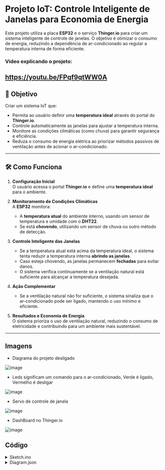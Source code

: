 
# Projeto IoT: Controle Inteligente de Janelas para Economia de Energia

Este projeto utiliza a placa **ESP32** e o serviço **Thinger.io** para criar um sistema inteligente de controle de janelas. O objetivo é otimizar o consumo de energia, reduzindo a dependência de ar-condicionado ao regular a temperatura interna de forma eficiente.


### Video explicando o projeto:
https://youtu.be/FPqf9qtWW0A
---

## 🎯 **Objetivo**
Criar um sistema IoT que:
- Permita ao usuário definir uma **temperatura ideal** através do portal do **Thinger.io**.
- Controle automaticamente as janelas para ajustar a temperatura interna.
- Monitore as condições climáticas (como chuva) para garantir segurança e eficiência.
- Reduza o consumo de energia elétrica ao priorizar métodos passivos de ventilação antes de acionar o ar-condicionado.

---

## 🛠️ **Como Funciona**

1. **Configuração Inicial**  
   O usuário acessa o portal **Thinger.io** e define uma **temperatura ideal** para o ambiente.

2. **Monitoramento de Condições Climáticas**  
   A **ESP32** monitora:  
   - A **temperatura atual** do ambiente interno, usando um sensor de temperatura e umidade com o **DHT22**.  
   - Se está **chovendo**, utilizando um sensor de chuva ou outro método de detecção.

3. **Controle Inteligente das Janelas**  
   - Se a temperatura atual está acima da temperatura ideal, o sistema tenta reduzir a temperatura interna **abrindo as janelas**.  
   - Caso esteja chovendo, as janelas permanecem **fechadas** para evitar danos.  
   - O sistema verifica continuamente se a ventilação natural está suficiente para alcançar a temperatura desejada.

4. **Ação Complementar**  
   - Se a ventilação natural não for suficiente, o sistema sinaliza que o ar-condicionado pode ser ligado, mantendo o uso mínimo e eficiente.

5. **Resultados e Economia de Energia**  
   O sistema prioriza o uso de ventilação natural, reduzindo o consumo de eletricidade e contribuindo para um ambiente mais sustentável.

---


## Imagens

- Diagrama do projeto desligado
  
![image](https://github.com/user-attachments/assets/ebc90814-e3fe-4d4c-9a15-31acd30eaf02)

- Leds significam um comando para o ar-condicionado, Verde é ligado, Vermelho é desligar

![image](https://github.com/user-attachments/assets/3dbab6d0-34de-47b1-98ff-cf54829ad552)

- Servo de controle de janela

 ![image](https://github.com/user-attachments/assets/83037e49-255b-4a38-8719-1e97f82f0868)

- DashBoard no Thinger.io
  
![image](https://github.com/user-attachments/assets/09b35f5a-fe17-47af-93df-fa1a1f0b1c50)


## Código
<details><summary>Sketch.ino</summary>
   
      #include <ESP32Servo.h>
      #include <ThingerESP32.h>
      #include "DHTesp.h"
      #define USERNAME "Dubas"
      #define DEVICE_ID "GlobalSolutionHall9000"
      #define DEVICE_CREDENTIAL "Hall9000"
      
      #define SSID "Wokwi-GUEST"
      #define SSID_PASSWORD ""
      
      bool energiaOn = false;
      int sliderValue = 0;
      const int servoPin = 18;
      
      const int DHT_PIN = 15;
      
      float temp = 0;
      int hum = 0;
      
      const int Led_verde = 14;
      const int Led_vermelho = 27;
      
      Servo servo;
      
      DHTesp dhtSensor;
      ThingerESP32 thing(USERNAME, DEVICE_ID, DEVICE_CREDENTIAL);
      
      
      unsigned long energiaStartTime = 0;
      bool initialDelayActive = false;
      
      void setup() {
        pinMode(Led_verde, OUTPUT);
        pinMode(Led_vermelho, OUTPUT);
        thing.add_wifi(SSID, SSID_PASSWORD);
        Serial.begin(115200);
   
     thing["temp"] >> outputValue(temp);
     thing["hum"] >> outputValue(hum);
   
     dhtSensor.setup(DHT_PIN, DHTesp::DHT22);
   
     thing["Energia"] << [](pson& in) {
       if (in.is_empty()) {
         in = energiaOn; 
       } else {
         energiaOn = in;
         if (energiaOn) {
           energiaStartTime = millis();
           initialDelayActive = true;
           servo.write(180);
           Serial.println("Energia ON: Servo aberto por 30 segundos.");
           digitalWrite(Led_verde, LOW);
           digitalWrite(Led_vermelho, HIGH);
         }
       }
     };
   
     thing["Slider"] << inputValue(sliderValue, {
       Serial.print("Valor do slider recebido: ");
       Serial.println(sliderValue);
     });
   
     servo.attach(servoPin, 500, 2400);
     servo.write(0);
     Serial.println("Servo inicializado em posição fechada.");
      }
   
      void loop() {
   
     TempAndHumidity data = dhtSensor.getTempAndHumidity();
     hum = data.humidity;
     temp = data.temperature;
   
     Serial.print("Umidade: ");
     Serial.println(hum);
     Serial.print("Temperatura: ");
     Serial.println(temp);

    if (energiaOn) {
    if (initialDelayActive) {
      if (millis() - energiaStartTime >= 30000) {
        initialDelayActive = false;
        Serial.println("30 segundos passaram. Verificando condições...");
      } else {
        return;
      }
    }

    if (temp >= sliderValue - 2 && temp <= sliderValue + 2 && hum < 50) {
      servo.write(180);
      Serial.println("Condições atendidas: Servo permanece aberto (180°).");
      digitalWrite(Led_verde, LOW);
      digitalWrite(Led_vermelho, HIGH);
    } else {
      servo.write(0);
      Serial.println("Condições não atendidas: Servo movido para posição fechada (0°).");
      digitalWrite(Led_vermelho, LOW);
      digitalWrite(Led_verde, HIGH);
    }
     } else {
       servo.write(0);
       Serial.println("Energia OFF: Servo movido para posição fechada (0°).");
       digitalWrite(Led_vermelho, LOW);
       digitalWrite(Led_verde, HIGH);
     }
   
     thing.handle();
     delay(5000);
   
    }

</details>

<details><summary>Diagram.json</summary>
   
      {
        "version": 1,
        "author": "joão Dubas",
        "editor": "wokwi",
        "parts": [
          { "type": "wokwi-breadboard-mini", "id": "bb1", "top": 142.6, "left": 122.4, "attrs": {} },
          {
            "type": "board-esp32-devkit-c-v4",
            "id": "esp",
            "top": -96,
            "left": -177.56,
            "rotate": 90,
            "attrs": {}
          },
          { "type": "wokwi-servo", "id": "servo1", "top": -69.2, "left": 163.2, "attrs": {} },
          {
            "type": "wokwi-dht22",
            "id": "dht1",
            "top": 38.7,
            "left": 177,
            "attrs": { "temperature": "26.2", "humidity": "42.5" }
          },
          {
            "type": "wokwi-resistor",
            "id": "r1",
            "top": 206.4,
            "left": 172.25,
            "rotate": 90,
            "attrs": { "value": "1000" }
          },
          {
            "type": "wokwi-led",
            "id": "led1",
            "top": -186,
            "left": -188.2,
            "attrs": { "color": "limegreen" }
          },
          {
            "type": "wokwi-led",
            "id": "led2",
            "top": -186,
            "left": -130.6,
            "attrs": { "color": "red" }
          }
        ],
        "connections": [
          [ "esp:TX", "$serialMonitor:RX", "", [] ],
          [ "esp:RX", "$serialMonitor:TX", "", [] ],
          [ "servo1:V+", "esp:5V", "green", [ "h-38.4", "v-67.1", "h-345.6" ] ],
          [ "servo1:GND", "esp:GND.2", "black", [ "h-115.2", "v67.2" ] ],
          [ "servo1:PWM", "esp:18", "green", [ "h-76.8", "v86.6", "h-211.2" ] ],
          [ "esp:CLK", "bb1:8b.j", "green", [ "v286.34", "h46.86" ] ],
          [ "esp:GND.2", "bb1:10t.d", "black", [ "v238.34", "h267.66" ] ],
          [ "esp:CLK", "bb1:7t.e", "green", [ "v0" ] ],
          [ "esp:15", "bb1:8t.c", "green", [ "v0" ] ],
          [ "dht1:VCC", "bb1:7t.a", "", [ "$bb" ] ],
          [ "dht1:SDA", "bb1:8t.a", "", [ "$bb" ] ],
          [ "dht1:NC", "bb1:9t.a", "", [ "$bb" ] ],
          [ "dht1:GND", "bb1:10t.a", "", [ "$bb" ] ],
          [ "r1:1", "bb1:8t.d", "", [ "$bb" ] ],
          [ "r1:2", "bb1:8b.h", "", [ "$bb" ] ],
          [ "led1:C", "esp:GND.1", "green", [ "v0" ] ],
          [ "led1:A", "esp:14", "green", [ "v48", "h9.6" ] ],
          [ "led2:C", "esp:GND.1", "green", [ "v57.6", "h-57.2" ] ],
          [ "led2:A", "esp:27", "green", [ "v76.8", "h-38.4" ] ]
        ],
        "dependencies": {}
      }
</details>
